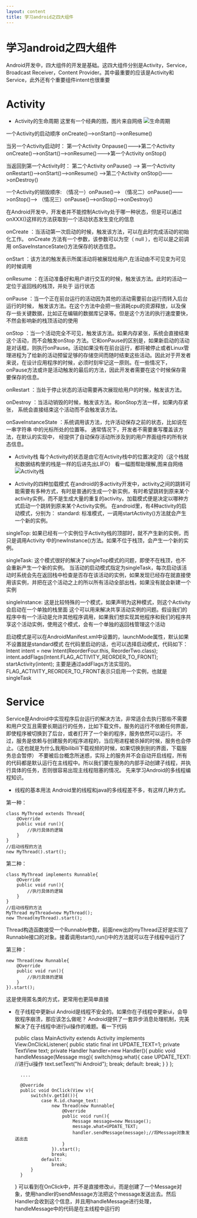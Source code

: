 ```yaml
---
layout: content
title: 学习android之四大组件
---
```


# 学习android之四大组件
Android开发中，四大组件的开发是基础。这四大组件分别是Activity，Service，Broadcast Receiver，Content Provider。其中最重要的应该是Activity和Service，此外还有个重要组件intent也很重要
# Activity
* Activity的生命周期
这里有一个经典的图，图片来自网络
![生命周期](http://wx1.sinaimg.cn/mw690/80b7efb6gy1fkfqv4f8w7j20fw0ctmxs.jpg)

一个Activity的启动顺序
	onCreate()——>onStart()——>onResume()
	
当另一个Activity启动时：
	第一个Activity Onpause()--->第二个Activity onCreate()——>onStart()——>onResume()--->第一个Activity onStop()
	
当返回到第一个Activity时：
	第二个Activity onPause() ——> 第一个Activity　onRestart()——>onStart()——>onResume() 
	——>第二个Activity   onStop()——>onDestroy()
	
一个Activity的销毁顺序:
	（情况一）onPause()——><Process Killed> 
	（情况二）onPause()——>onStop()——><Process Killed> 
	（情况三）onPause()——>onStop()——>onDestroy()
	
在Android开发中，开发者并不能控制Activity处于哪一种状态，但是可以通过onXXX()这样的方法获取到一个活动状态发生变化的信息

onCreate ：当活动第一次启动的时候，触发该方法，可以在此时完成活动的初始化工作。 
onCreate 方法有一个参数，该参数可以为空（ null ），也可以是之前调用 onSaveInstanceState()方法保存的状态信息。

onStart ：该方法的触发表示所属活动将被展现给用户,在活动由不可见变为可见的时候调用

onResume ：在活动准备好和用户进行交互的时候，触发该方法。此时的活动一定位于返回栈的栈顶，并处于
运行状态

onPause ：当一个正在前台运行的活动因为其他的活动需要前台运行而转入后台运行的时候，
触发该方法。在这个方法中会把一些消耗cpu的资源释放，以及保存一些关键数据，比如正在编辑的数据库记录等。但是这个方法的执行速度要快，不然会影响新的栈顶活动的使用

onStop ：当一个活动完全不可见，触发该方法。如果内存紧张，系统会直接结束这个活动，而不会触发onStop 方法。它和onPause的区别是，如果新启动的活动是对话框，则执行onPause。活动如果没有在前台运行，都将被停止或者Linux管理进程为了给新的活动预留足够的存储空间而随时结束这些活动。因此对于开发者来说，在设计应用程序的时候，必须时刻牢记这一原则。在一些情况下，onPause方法或许是活动触发的最后的方法，因此开发者需要在这个时候保存需要保存的信息。

onRestart ：当处于停止状态的活动需要再次展现给用户的时候，触发该方法。

onDestroy ：当活动销毁的时候，触发该方法。和onStop方法一样，如果内存紧张，
系统会直接结束这个活动而不会触发该方法。

onSaveInstanceState ：系统调用该方法，允许活动保存之前的状态，比如说在一串字符串
中的光标所处的位置等。 通常情况下，开发者不需要重写覆盖该方法，在默认的实现中，
经提供了自动保存活动所涉及到的用户界面组件的所有状态信息。

* Activity栈
每个Activity的状态是由它在Activity栈中的位置决定的（这个栈就和数据结构里的栈是一样的后进先出LIFO）
看一幅图帮助理解,图来自网络
![Activity栈](http://wx3.sinaimg.cn/mw690/80b7efb6gy1fkfrs7ixboj20i80dcaam.jpg)

* Activity的四种加载模式
在android的多activity开发中，activity之间的跳转可能需要有多种方式，有时是普通的生成一个新实例，有时希望跳转到原来某个activity实例，而不是生成大量的重复的activity。加载模式便是决定以哪种方式启动一个跳转到原来某个Activity实例。
在android里，有4种activity的启动模式，分别为：
standard: 标准模式，一调用startActivity()方法就会产生一个新的实例。

singleTop: 如果已经有一个实例位于Activity栈的顶部时，就不产生新的实例，而只是调用Activity
中的newInstance()方法。如果不位于栈顶，会产生一个新的实例。

singleTask: 这个模式很好的解决了singleTop模式的问题，即使不在栈顶，也不会重新产生一个新的实例。
当活动的启动模式指定为singleTask，每次启动该活动时系统会先在返回栈中检查是否存在该活动的实例，如果发现已经存在就直接使用该实例，并把在这个活动之上的所以所有活动全部出栈，如果没有就会新建一个实例

singleInstance: 这是比较特殊的一个模式，如果声明为这种模式，则这个Activity会启动在一个单独的栈里面
这个可以用来解决共享活动实例的问题。假设我们的程序中有一个活动是允许其他程序调用，如果我们想实现其他程序和我们的程序共享这个活动实例，使用这个模式，会有一个单独的返回栈管理这个活动

启动模式是可以在AndroidManifest.xml中设置的，launchMode属性，默认如果不设置就是standard模式
在代码里启动的话，也可以选择启动模式，代码如下：
	Intent intent = new Intent(ReorderFour.this, ReorderTwo.class);
	intent.addFlags(Intent.FLAG_ACTIVITY_REORDER_TO_FRONT);
	startActivity(intent);
主要是通过addFlags方法实现的。FLAG_ACTIVITY_REORDER_TO_FRONT表示只启用一个实例，也就是singleTask

# Service
Service是Android中实现程序后台运行的解决方法，非常适合去执行那些不需要和用户交互且需要长期运行的任务，比如下载文件。服务的运行不依赖任何界面，即使程序被切换到了后台，或者打开了一个新的程序，服务依然可以运行。
不过，服务是依赖与创建服务的程序进程的，当应用进程被杀掉的时候，服务也会停止。（这也就是为什么我用bilibili下载视频的时候，如果切换到别的界面，下载服务总会暂停）
不要被后台概念所迷惑，实际上的服务并不会自动开启线程，所有的代码都是默认运行在主线程中。所以我们要在服务的内部手动创建子线程，并执行具体的任务，否则很容易出现主线程阻塞的情况。
先来学习Android的多线程编程知识。
* 线程的基本用法
Android里的线程和java的多线程差不多，有这样几种方式。

第一种：

	class MyThread extends Thread{
		@Override
		public void run(){
			//执行具体的逻辑
		}
	}
	//启动线程的方法
	new MyThread().start();

第二种：

	class MyThread implements Runnable{
		@Override
		public void run(){
			//执行具体的逻辑
		}
	}
	//启动线程的方法
	MyThread myThread=new MyThread();
	new Thread(myThread).start();
Thread构造函数接受一个Runnable参数，前面new出的myThread正好是实现了Runnable接口的对象。接着调用start(),run()中的方法就可以在子线程中运行了

第三种：

	new Thread(new Runnable{
		@Override
		public void run(){
			//执行具体的逻辑
		}
	}).start();
这是使用匿名类的方式，更常用也更简单直接
* 在子线程中更新ui
Android是线程不安全的。如果你在子线程中更新ui，会导致程序崩溃，那应该怎么做呢？
Android提供了一套异步消息处理机制，完美解决了在子线程中进行ui操作的难题。看一下代码

	public class MainActivity extends Activity implements View.OnClickListener{
		public static final int UPDATE_TEXT=1;
		private TextView text;
		private Handler handler=new Handler(){
			public void handleMessage(Message msg){
				switch(msg.what){
					case UPDATE_TEXT:
						//进行ui操作
						text.setText("hi Android");
						break;
					default:
						break;
				}
			}
		};
		
		....
		
		@Override
		public void OnClick(View v){
			switch(v.getId()){
				case R.id.change_text:
					new Thread(new Runnable{
						@Override
						public void run(){
							Message message=new Message();
							message.what=UPDATE_TEXT;
							handler.sendMessage(message);//将Message对象发送出去
						}
					}).start();
					break;
				default:
					break;
			}
		}
	}
可以看到在OnClick中，并不是直接修改ui，而是创建了一个Message对象，使用handler的sendMessage方法把这个message发送出去。然后Handler会收到这个信息，并且用handleMessage进行处理，handleMessage中的代码是在主线程中运行的